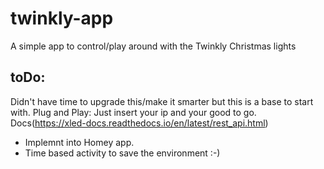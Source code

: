 # twinkly-app
A simple app to control/play around with the Twinkly Christmas lights

## toDo:
Didn't have time to upgrade this/make it smarter but this is a base to start with.
Plug and Play: Just insert your ip and your good to go.
Docs(https://xled-docs.readthedocs.io/en/latest/rest_api.html)

- Implemnt into Homey app.
- Time based activity to save the environment :-)
